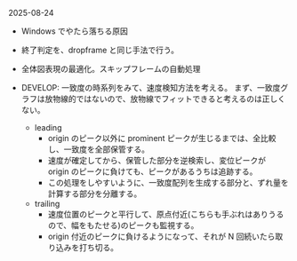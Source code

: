 2025-08-24

- Windows でやたら落ちる原因
- 終了判定を、dropframe と同じ手法で行う。
- 全体図表現の最適化。スキップフレームの自動処理

- DEVELOP: 一致度の時系列をみて、速度検知方法を考える。
  まず、一致度グラフは放物線的ではないので、放物線でフィットできると考えるのは正しくない。
  - leading
    - origin のピーク以外に prominent ピークが生じるまでは、全比較し、一致度を全部保管する。
    - 速度が確定してから、保管した部分を逆検索し、変位ピークが origin のピークに負けても、ピークがあるうちは追跡する。
    - この処理をしやすいように、一致度配列を生成する部分と、ずれ量を計算する部分を分離する。
  - trailing
    - 速度位置のピークと平行して、原点付近(こちらも手ぶれはありうるので、幅をもたせる)のピークも監視する。
    - origin 付近のピークに負けるようになって、それが N 回続いたら取り込みを打ち切る。
